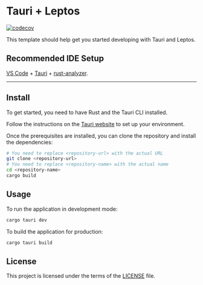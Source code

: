 # Tauri + Leptos

[![codecov](https://codecov.io/gh/9renpoto/time-wise/graph/badge.svg?token=AN6oYXhAyl)](https://codecov.io/gh/9renpoto/time-wise)

This template should help get you started developing with Tauri and Leptos.

## Recommended IDE Setup

[VS Code](https://code.visualstudio.com/) + [Tauri](https://marketplace.visualstudio.com/items?itemName=tauri-apps.tauri-vscode) + [rust-analyzer](https://marketplace.visualstudio.com/items?itemName=rust-lang.rust-analyzer).

---

## Install

To get started, you need to have Rust and the Tauri CLI installed.

Follow the instructions on the [Tauri website](https://tauri.app/v1/guides/getting-started/prerequisites) to set up your environment.

Once the prerequisites are installed, you can clone the repository and install the dependencies:

```bash
# You need to replace <repository-url> with the actual URL
git clone <repository-url>
# You need to replace <repository-name> with the actual name
cd <repository-name>
cargo build
```

## Usage

To run the application in development mode:

```bash
cargo tauri dev
```

To build the application for production:

```bash
cargo tauri build
```

## License

This project is licensed under the terms of the [LICENSE](./LICENSE) file.

